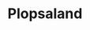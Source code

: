 ---
group:    activity
location: 51.080840, 2.598768
ranking:  1
images:    
    - /img/activity/plopsaland-maya.jpg
subgroups:  
    - daguitstap
    - kids
link:     http://plospaland.be
title:    Plopsaland
caption:  plezier maken
---